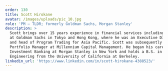 ```yaml
---
order: 130
title: Scott Hirokane
avatar: /images/uploads/pic_10.jpg
role: 'PM – TLDR; formerly Goldman Sachs, Morgan Stanley'
description: >
  Scott brings over 15 years experience in financial services including 10 years
  at Goldman Sachs in Tokyo and Hong Kong, where he was an Executive Director
  and head of Program Trading for Asia Pacific. Scott was subsequently a
  Portfolio Manager at Millennium Capital Management. He began his career in
  Investment Banking at Morgan Stanley in New York and holds a B.S. in Chemical
  Engineering from the University of California at Berkeley.
linkedin_url: 'https://www.linkedin.com/in/scott-hirokane-4388523/'
---
```



